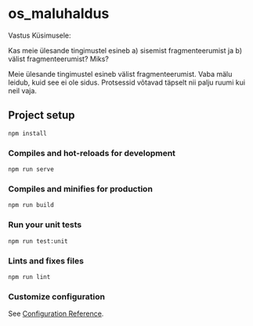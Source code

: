 # os_maluhaldus

Vastus Küsimusele:

Kas meie ülesande tingimustel esineb a) sisemist fragmenteerumist ja b) välist fragmenteerumist? Miks?

Meie ülesande tingimustel esineb välist fragmenteerumist. Vaba mälu leidub, kuid see ei ole sidus. Protsessid võtavad täpselt nii palju ruumi kui neil vaja.

## Project setup
```
npm install
```

### Compiles and hot-reloads for development
```
npm run serve
```

### Compiles and minifies for production
```
npm run build
```

### Run your unit tests
```
npm run test:unit
```

### Lints and fixes files
```
npm run lint
```

### Customize configuration
See [Configuration Reference](https://cli.vuejs.org/config/).
